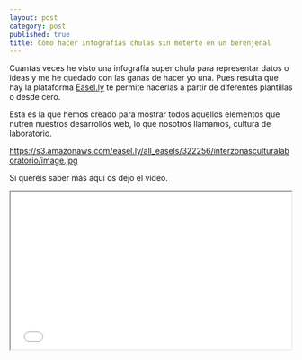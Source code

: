 ```yaml
---
layout: post
category: post
published: true
title: Cómo hacer infografías chulas sin meterte en un berenjenal
---
```


Cuantas veces he visto una infografía super chula para representar datos o ideas y me he quedado con las ganas de hacer yo una.  Pues resulta que hay la plataforma [Easel.ly](http://www.easel.ly/ "Easel.ly") te permite hacerlas a partir de diferentes plantillas o desde cero. 

Esta es la que hemos creado para mostrar todos aquellos elementos que nutren nuestros desarrollos web, lo que nosotros llamamos, cultura de laboratorio.

https://s3.amazonaws.com/easel.ly/all_easels/322256/interzonasculturalaboratorio/image.jpg

Si queréis saber más aquí os dejo el vídeo.

<iframe src="//player.vimeo.com/video/37781587" width="500" height="281" webkitallowfullscreen mozallowfullscreen allowfullscreen></iframe>
